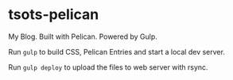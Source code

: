 # tsots-pelican

My Blog. Built with Pelican. Powered by Gulp.

Run `gulp` to build CSS, Pelican Entries and start a local dev server.

Run `gulp deploy` to upload the files to web server with rsync. 
